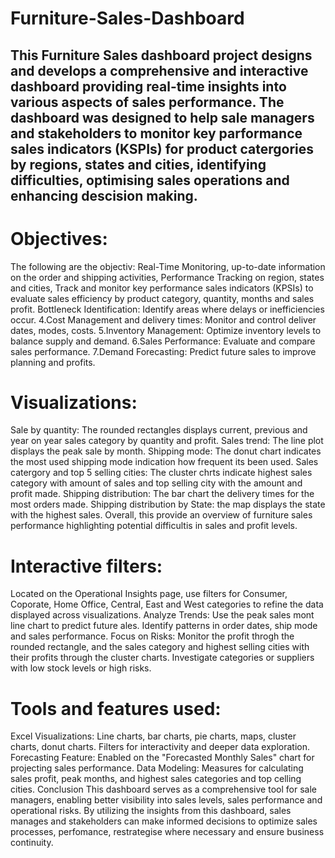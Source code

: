 # Furniture-Sales-Dashboard
## This Furniture Sales dashboard project designs and develops a comprehensive and interactive dashboard providing real-time insights into various aspects of sales performance. The dashboard was designed to help sale managers and stakeholders to monitor key parformance sales indicators (KSPIs) for product catergories by regions, states and cities, identifying difficulties, optimising sales operations and enhancing descision making.

# Objectives: 

The following are the objectiv: Real-Time Monitoring, up-to-date information on the order and shipping activities, Performance Tracking on region, states and cities, Track and monitor key performance sales indicators (KPSIs) to evaluate sales efficiency by product category, quantity, months and sales profit. Bottleneck Identification: Identify areas where delays or inefficiencies occur. 4.Cost Management and delivery times: Monitor and control deliver dates, modes, costs. 5.Inventory Management: Optimize inventory levels to balance supply and demand. 6.Sales Performance: Evaluate and compare sales performance. 7.Demand Forecasting: Predict future sales to improve planning and profits.

# Visualizations:

Sale by quantity: The rounded rectangles displays current, previous and year on year sales category by quantity and profit. Sales trend: The line plot displays the peak sale by month. Shipping mode: The donut chart indicates the most used shipping mode indication how frequent its been used. Sales catergory and top 5 selling cities: The cluster chrts indicate highest sales category with amount of sales and top selling city with the amount and profit made. Shipping distribution: The bar chart the delivery times for the most orders made. Shipping distribution by State: the map displays the state with the highest sales.  Overall, this provide an overview of furniture sales performance highlighting potential difficultis in sales and profit levels.

# Interactive filters:

Located on the Operational Insights page, use filters for Consumer, Coporate, Home Office, Central, East and West categories to refine the data displayed across visualizations.
Analyze Trends:
Use the peak sales mont line chart to predict future ales.
Identify patterns in order dates, ship mode and sales performance.
Focus on Risks:
Monitor the profit throgh the rounded rectangle, and the sales category and highest selling cities with their profits through the cluster charts.
Investigate categories or suppliers with low stock levels or high risks.

# Tools and features used:

Excel Visualizations:
Line charts, bar charts, pie charts, maps, cluster charts, donut charts.
Filters for interactivity and deeper data exploration.
Forecasting Feature:
Enabled on the "Forecasted Monthly Sales" chart for projecting sales performance.
Data Modeling:
Measures for calculating sales profit, peak months, and highest sales categories and top celling cities.
Conclusion
This dashboard serves as a comprehensive tool for sale managers, enabling better visibility into sales levels, sales performance and operational risks. By utilizing the insights from this dashboard, sales manages and stakeholders can make informed decisions to optimize sales processes, perfomance, restrategise where necessary and ensure business continuity.
